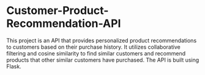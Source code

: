 # Customer-Product-Recommendation-API
This project is an API that provides personalized product recommendations to customers based on their purchase history. It utilizes collaborative filtering and cosine similarity to find similar customers and recommend products that other similar customers have purchased. The API is built using Flask.
